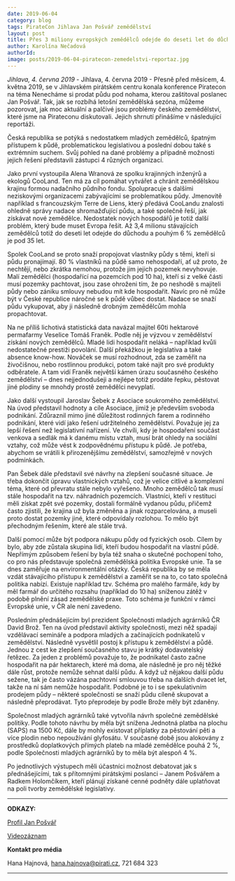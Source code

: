 ```yaml
---
date: 2019-06-04
category: blog
tags: PirateCon Jihlava Jan Pošvář zemědělství
layout: post
title: Přes 3 miliony evropských zemědělců odejde do deseti let do důchodu. Nahradí je někdo?
author: Karolína Nečadová
authorId:     
image: posts/2019-06-04-piratecon-zemedelstvi-reportaz.jpg
---
```


*Jihlava, 4. června 2019* - Jihlava, 4. června 2019 -  Přesně před měsícem, 4. května 2019, se v Jihlavském pirátském centru konala konference Piratecon na téma Nenecháme si prodat půdu pod nohama, kterou zaštitoval poslanec Jan Pošvář. Tak, jak se rozbíhá letošní zemědělská sezóna, můžeme pozorovat, jak moc aktuální a palčivé jsou problémy českého zemědělství, které jsme na Pirateconu diskutovali. Jejich shrnutí přinášíme v následující reportáži. 

Česká republika se potýká s nedostatkem mladých zemědělců, špatným přístupem k půdě, problematickou legislativou a poslední dobou také s extrémním suchem. Svůj pohled na dané problémy a případně možnosti jejich řešení představili zástupci 4 různých organizací. 

Jako první vystoupila Alena Wranová ze spolku krajinných inženýrů a ekologů CooLand. Ten má za cíl pomáhat vytvářet a chránit zemědělskou krajinu formou nadačního půdního fondu. Spolupracuje s dalšími neziskovými organizacemi zabývajícími se problematikou půdy. Jmenovitě například s francouzským Terre de Liens, který předává CooLandu znalosti ohledně správy nadace shromažďující půdu, a také společně řeší, jak získávat nové zemědělce. Nedostatek nových hospodářů je totiž další problém, který bude muset Evropa řešit. Až 3,4 milionu stávajících zemědělců totiž do deseti let odejde do důchodu a pouhým 6 % zemědělců je pod 35 let. 

Spolek CooLand se proto snaží propojovat vlastníky půdy s těmi, kteří si půdu pronajímají. 80 % vlastníků na půdě samo nehospodaří, ať už proto, že nechtějí, nebo zkrátka nemohou, protože jim jejich pozemek nevyhovuje. Malí zemědělci (hospodařící na pozemcích pod 10 ha), kteří si z velké části musí pozemky pachtovat, jsou zase ohroženi tím, že po neshodě s majiteli půdy nebo zániku smlouvy nebudou mít kde hospodařit. Navíc pro ně může být v České republice náročné se k půdě vůbec dostat. Nadace se snaží půdu vykupovat, aby ji následně drobným zemědělcům mohla propachtovat.

Na ne příliš lichotivá statistická data navázal majitel 60ti hektarové permafarmy Veselice Tomáš Franěk. Podle něj je výzvou v zemědělství získání nových zemědělců. Mladé lidi hospodařit neláká – například kvůli nedostatečné prestiži povolání. Další překážkou je legislativa a také absence know-how. Nováček se musí rozhodnout, zda se zaměřit na živočišnou, nebo rostlinnou produkci, potom také najít pro své produkty odběratele. A tam vidí Franěk největší kámen úrazu současného českého zemědělství – dnes nejjednodušeji a nejlépe totiž prodáte řepku, pěstovat jiné plodiny se mnohdy prostě zemědělci nevyplatí. 

Jako další vystoupil Jaroslav Šebek z Asociace soukromého zemědělství. Na úvod představil hodnoty a cíle Asociace, jimiž je především svoboda podnikání. Zdůraznil mimo jiné důležitost rodinných farem a rodinného podnikání, které vidí jako řešení udržitelného zemědělství. Považuje jej za lepší řešení než legislativní nařízení. Ve chvíli, kdy je hospodaření součást venkova a sedlák má k danému místu vztah, musí brát ohledy na sociální vztahy, což může vést k zodpovědnému přístupu k půdě. Je potřeba, abychom se vrátili k přirozenějšímu zemědělství, samozřejmě v nových podmínkách. 

Pan Šebek dále představil své návrhy na zlepšení současné situace. Je třeba dokončit úpravu vlastnických vztahů, což je velice citlivé a komplexní téma, které od převratu stále nebylo vyřešeno. Mnoho zemědělců tak musí stále hospodařit na tzv. náhradních pozemcích. Vlastníci, kteří v restituci měli získat zpět své pozemky, dostali formálně vydanou půdu, přičemž často zjistili, že krajina už byla změněna a jinak rozparcelována, a museli proto dostat pozemky jiné, které odpovídaly rozlohou. To mělo být přechodným řešením, které ale stále trvá. 

Další pomocí může být podpora nákupu půdy od fyzických osob. Cílem by bylo, aby zde zůstala skupina lidí, kteří budou hospodařit na vlastní půdě. Nepřímým způsobem řešení by byla též snaha o skutečné pochopení toho, co pro nás představuje společná zemědělská politika Evropské unie. Ta se dnes zaměřuje na environmentální otázky. Česká republika by se měla vzdát stávajícího přístupu k zemědělství a zaměřit se na to, co tato společná politika nabízí. Existuje například tzv. Schéma pro malého farmáře, kdy by měl farmář do určitého rozsahu (například do 10 ha) sníženou zátěž v podobě plnění zásad zemědělské praxe. Toto schéma je funkční v rámci Evropské unie, v ČR ale není zavedeno. 

Posledním přednášejícím byl prezident Společnosti mladých agrárníků ČR David Brož. Ten na úvod představil aktivity společnosti, mezi něž spadají vzdělávací semináře a podpora mladých a začínajících podnikatelů v zemědělství. Následně vysvětlil postoj k přístupu k zemědělství a půdě. Jednou z cest ke zlepšení současného stavu je krátký dodavatelský řetězec. Za jeden z problémů považuje to, že podnikatel často začne hospodařit na pár hektarech, které má doma, ale následně je pro něj těžké dále růst, protože nemůže sehnat další půdu. A když už nějakou další půdu sežene, tak je často vázána pachtovní smlouvou třeba na dalších dvacet let, takže na ní sám nemůže hospodařit. Podobné je to i se spekulativním prodejem půdy – některé společnosti se snaží půdu cíleně skupovat a následně přeprodávat. Tyto přeprodeje by podle Brože měly být zdaněny. 

Společnost mladých agrárníků také vytvořila návrh společné zemědělské politiky. Podle tohoto návrhu by měla být snížena Jednotná platba na plochu (SAPS) na 1500 Kč, dále by mohly existovat příplatky za pěstování pěti a více plodin nebo nepoužívání glyfosátu. V současné době jsou alokovány z prostředků doplatkových přímých plateb na mladé zemědělce pouhá 2 %, podle Společnosti mladých agrárníků by to měla být alespoň 4 %.

Po jednotlivých výstupech měli účastníci možnost debatovat jak s přednášejícími, tak s přítomnými pirátskými poslanci – Janem Pošvářem a Radkem Holomčíkem, kteří plánují získané cenné podněty dále uplatňovat na poli tvorby zemědělské legislativy. 

---

**ODKAZY:**

[Profil Jan Pošvář](https://www.pirati.cz/lide/jan-posvar/)

[Videozáznam](https://www.youtube.com/watch?v=cAEyC3RNkFY)


**Kontakt pro média**

Hana Hajnová, hana.hajnova@pirati.cz, 721 684 323

---

